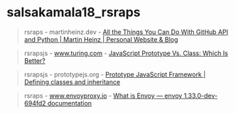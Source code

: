 # salsakamala18_rsraps
> rsraps - martinheinz.dev - [All the Things You Can Do With GitHub API and Python | Martin Heinz | Personal Website & Blog](https://martinheinz.dev/blog/25)


> rsrapsjs - www.turing.com - [JavaScript Prototype Vs. Class: Which Is Better?](https://www.turing.com/kb/prototype-vs-class-in-js)


> rsrapsjs - prototypejs.org - [Prototype JavaScript Framework | Defining classes and inheritance](http://prototypejs.org/learn/class-inheritance)


> rsraps - www.envoyproxy.io - [What is Envoy — envoy 1.33.0-dev-694fd2 documentation](https://www.envoyproxy.io/docs/envoy/latest/intro/what_is_envoy)
